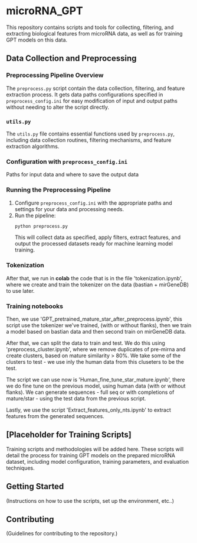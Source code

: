 # microRNA_GPT

This repository contains scripts and tools for collecting, filtering, and extracting biological features from microRNA data, as well as for training GPT models on this data.

## Data Collection and Preprocessing

### Preprocessing Pipeline Overview

The `preprocess.py` script contain the data collection, filtering, and feature extraction process. It gets data paths configurations specified in `preprocess_config.ini` for easy modification of input and output paths without needing to alter the script directly.

### `utils.py`

The `utils.py` file contains essential functions used by `preprocess.py`, including data collection routines, filtering mechanisms, and feature extraction algorithms.

### Configuration with `preprocess_config.ini`

Paths for input data and where to save the output data

### Running the Preprocessing Pipeline

1. Configure `preprocess_config.ini` with the appropriate paths and settings for your data and processing needs.
2. Run the pipeline:
    ```bash
    python preprocess.py
    ```
    This will collect data as specified, apply filters, extract features, and output the processed datasets ready for machine learning model training.

### Tokenization
After that, we run in **colab** the code that is in the file 'tokenization.ipynb', where we create and train the tokenizer on the data (bastian + mirGeneDB) to use later.

### Training notebooks
Then, we use 'GPT_pretrained_mature_star_after_preprocess.ipynb', this script use the tokenizer we've trained, (with or without flanks), then we train a model based on bastian data and then second train on mirGeneDB data.

After that, we can split the data to train and test. We do this using 'preprocess_cluster.ipynb', where we remove duplicates of pre-mirna and create clusters, based on mature similarity > 80%. We take some of the clusters to test - we use inly the human data from this cluseters to be the test.

The script we can use now is 'Human_fine_tune_star_mature.ipynb', there we do fine tune on the previous model, using human data (with or without flanks). We can generate sequences - full seq or with completions of mature/star - using the test data from the previous script.

Lastly, we use the script 'Extract_features_only_nts.ipynb' to extract features from the generated sequences.

## [Placeholder for Training Scripts]

Training scripts and methodologies will be added here. These scripts will detail the process for training GPT models on the prepared microRNA dataset, including model configuration, training parameters, and evaluation techniques.

## Getting Started

(Instructions on how to use the scripts, set up the environment, etc..)

## Contributing

(Guidelines for contributing to the repository.)


